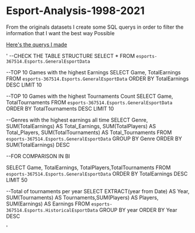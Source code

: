 # Esport-Analysis-1998-2021

From the originals datasets I create some SQL querys in order to filter the information that I want the best way Possible

[Here's the querys I made](https://console.cloud.google.com/bigquery?sq=341570980120:b81a6622d2f0414491b7b12e184d17ec)

'
--CHECK THE TABLE STRUCTURE
SELECT *
FROM `esports-367514.Esports.GeneralEsportData` 


--TOP 10 Games with the highest Earnings 
SELECT Game, TotalEarnings
FROM `esports-367514.Esports.GeneralEsportData` 
ORDER BY TotalEarnings DESC
LIMIT 10 


--TOP 10 Games with the highest Tournaments Count
SELECT Game, TotalTournaments
FROM `esports-367514.Esports.GeneralEsportData`  
ORDER BY TotalTournaments DESC
LIMIT 10 

--Genres with the highest earnings all time
SELECT Genre, SUM(TotalEarnings) AS Total_Earnings, SUM(TotalPlayers) AS Total_Players, SUM(TotalTournaments) AS Total_Tournaments
FROM `esports-367514.Esports.GeneralEsportData` 
GROUP BY Genre 
ORDER BY SUM(TotalEarnings) DESC


--FOR COMPARISON IN BI

SELECT Game, TotalEarnings, TotalPlayers,TotalTournaments
FROM `esports-367514.Esports.GeneralEsportData` 
ORDER BY TotalEarnings DESC
LIMIT 50 


--Total of tournaments per year
SELECT EXTRACT(year from Date) AS Year, SUM(Tournaments) AS Tournaments,SUM(Players) AS Players, SUM(Earnings) AS Earnings
FROM `esports-367514.Esports.HistoricalEsportData`
GROUP BY year 
ORDER BY Year DESC

'
